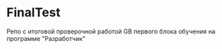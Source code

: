 # FinalTest
Репо с итоговой проверочной работой GB первого блока обучения на программе "Разработчик"
